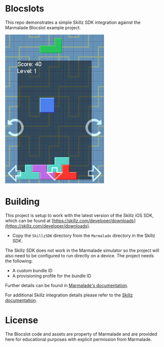 # Blocslots

This repo demonstrates a simple Skillz SDK integration against the Marmalade
 Blocslot example project.

![screenshot](Screenshot.png)

# Building

This project is setup to work with the latest version of the Skillz iOS SDK,
which can be found at [https://skillz.com/developer/downloads](https://skillz.com/developer/downloads).

* Copy the `SkillzSDK` directory from the `Marmalade` directory in the Skillz SDK.

The Skillz SDK does not work in the Marmalade simulator so the project will also
need to be configured to run directly on a device. The project needs the following:

* A custom bundle ID
* A provisioning profile for the bundle ID

Further details can be found in [Marmalade's documentation](http://docs.madewithmarmalade.com/display/MD/Deploying+to+and+testing+on+iOS+devices).

For additional Skillz integration details please refer to the 
[Skillz documentation](https://developers.skillz.com/developer/docs/install_framework_ios_marmalade).

# License

The Blocslot code and assets are property of Marmalade and are provided here for
educational purposes with explicit permission from Marmalade.

